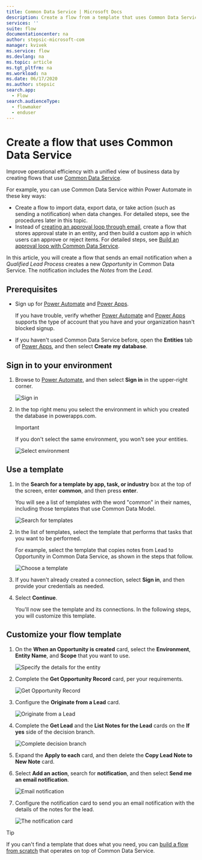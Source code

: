 ```yaml
---
title: Common Data Service | Microsoft Docs
description: Create a flow from a template that uses Common Data Service.
services: ''
suite: flow
documentationcenter: na
author: stepsic-microsoft-com
manager: kvivek
ms.service: flow
ms.devlang: na
ms.topic: article
ms.tgt_pltfrm: na
ms.workload: na
ms.date: 06/17/2020
ms.author: stepsic
search.app: 
  - Flow
search.audienceType: 
  - flowmaker
  - enduser
---
```

# Create a flow that uses Common Data Service

Improve operational efficiency with a unified view of business data by creating flows that use [Common Data Service](https://powerapps.microsoft.com/tutorials/data-platform-intro/). 


For example, you can use Common Data Service within Power Automate in these key ways:

* Create a flow to import data, export data, or take action (such as sending a notification) when data  changes. For detailed steps, see the procedures later in this topic.
* Instead of [creating an approval loop through email](wait-for-approvals.md), create a flow that stores approval state in an entity, and then build a custom app in which users can approve or reject items. For detailed steps, see [Build an approval loop with Common Data Service](common-data-model-approve.md).

In this article, you will create a flow that sends an email notification when a *Qualified Lead Process* creates a new *Opportunity* in Common Data Service. The notification includes the *Notes* from the *Lead*.

## Prerequisites

* Sign up for [Power Automate](https://flow.microsoft.com) and [Power Apps](https://make.powerapps.com).
  
    If you have trouble, verify whether [Power Automate](sign-up-sign-in.md) and [Power Apps](https://powerapps.microsoft.com/tutorials/signup-for-powerapps/) supports the type of account that you have and your organization hasn't blocked signup.
* If you haven't used Common Data Service before, open the **Entities** tab of [Power Apps](https://web.powerapps.com/#/entities), and then select **Create my database**.

## Sign in to your environment

1. Browse to [Power Automate](https://flow.microsoft.com), and then select **Sign in** in the upper-right corner.
   
    ![Sign in](./media/common-data-model-intro/signin-flow.png)
1. In the top right menu you select the environment in which you created the database in powerapps.com.
   
    >[!IMPORTANT]
    >If you don't select the same environment, you won't see your entities.
   
    ![Select environment](./media/common-data-model-intro/select-environment.png)

## Use a template

1. In the **Search for a template by app, task, or industry** box at the top of the screen, enter **common**, and then press **enter**.

   You will see a list of templates with the word "common" in their names, including those templates that use Common Data Model.
   
    ![Search for templates](./media/common-data-model-intro/template-search.png)

1. In the list of templates, select the template that performs that tasks that you want to be performed.
   
    For example, select the template that copies notes from Lead to Opportunity in Common Data Service, as shown in the steps that follow.
   
    ![Choose a template](./media/common-data-model-intro/select-template.png)
   
1. If you haven't already created a connection, select **Sign in**, and then provide your credentials as needed.
   
1. Select **Continue**.

   You'll now see the template and its connections. In the following steps, you will customize this template.

## Customize your flow template

1. On the **When an Opportunity is created** card, select the **Environment**, **Entity Name**, and **Scope** that you want to use.
   
    ![Specify the details for the entity](./media/common-data-model-intro/specify-instance.png)

1. Complete the **Get Opportunity Record** card, per your requirements.
   
    ![Get Opportunity Record](./media/common-data-model-intro/get-opportunity-record.png)

1. Configure the **Originate from a Lead** card. 
   
    ![Originate from a Lead](./media/common-data-model-intro/originate-from-lead.png)

1. Complete the **Get Lead** and the **List Notes for the Lead** cards on the **If yes** side of the decision branch. 

   ![Complete decision branch](./media/common-data-model-intro/get-lead-list-notes.png)

1. Expand the **Apply to each** card, and then  delete the **Copy Lead Note to New Note** card.

1. Select **Add an action**, search for **notification**, and then select **Send me an email notification**.

   ![Email notification](./media/common-data-model-intro/apply-to-each.png)

1. Configure the notification card to send you an email notification with the details of the notes for the lead.

   ![The notification card](./media/common-data-model-intro/notification-card.png)


>[!TIP]
>If you can't find a template that does what you need, you can [build a flow from scratch](get-started-logic-flow.md) that operates on top of Common Data Service.


